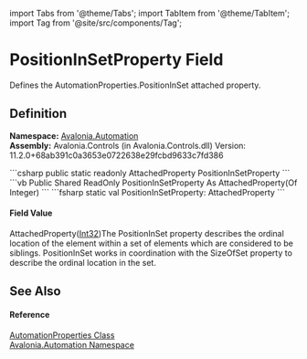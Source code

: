 import Tabs from '@theme/Tabs'; 
import TabItem from '@theme/TabItem'; 
import Tag from '@site/src/components/Tag'; 

# PositionInSetProperty Field


Defines the AutomationProperties.PositionInSet attached property.



## Definition
**Namespace:** <a href="N_Avalonia_Automation">Avalonia.Automation</a>  
**Assembly:** Avalonia.Controls (in Avalonia.Controls.dll) Version: 11.2.0+68ab391c0a3653e0722638e29fcbd9633c7fd386

<Tabs groupId="api-code-preview">
<TabItem value="csharp" label="C#">
```csharp
public static readonly AttachedProperty<int> PositionInSetProperty
```
</TabItem>
<TabItem value="vb" label="VB">
```vb
Public Shared ReadOnly PositionInSetProperty As AttachedProperty(Of Integer)
```
</TabItem>
<TabItem value="fsharp" label="F#">
```fsharp
static val PositionInSetProperty: AttachedProperty<int>
```
</TabItem>
</Tabs>



#### Field Value
AttachedProperty(<a href="https://learn.microsoft.com/dotnet/api/system.int32" target="_blank" rel="noopener noreferrer">Int32</a>)The PositionInSet property describes the ordinal location of the element within a set of elements which are considered to be siblings. PositionInSet works in coordination with the SizeOfSet property to describe the ordinal location in the set.

## See Also


#### Reference
<a href="T_Avalonia_Automation_AutomationProperties">AutomationProperties Class</a>  
<a href="N_Avalonia_Automation">Avalonia.Automation Namespace</a>  
